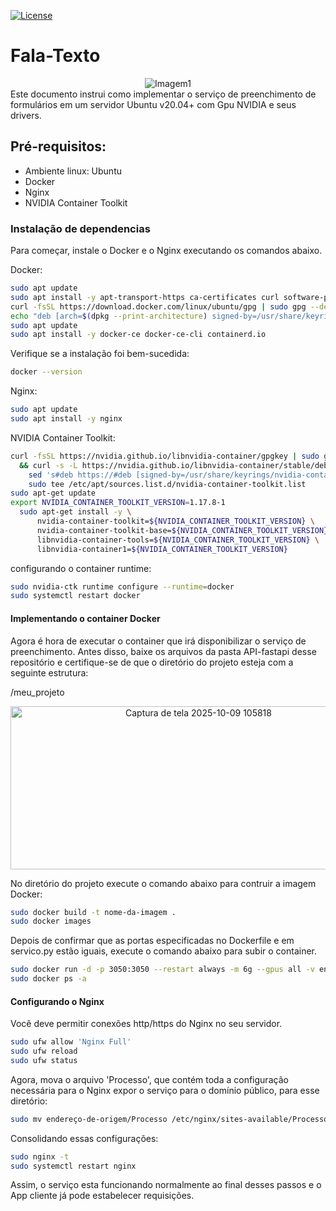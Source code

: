 [![License](https://img.shields.io/badge/License-Apache_2.0-blue.svg)](LICENSE)

# Fala-Texto

<div align="center">
  <img src="https://github.com/user-attachments/assets/af5cbef0-822c-44da-8ed0-d8f151b00301" alt="Imagem1">
</div>
Este documento instrui como implementar o serviço de preenchimento de formulários em um servidor Ubuntu v20.04+ com Gpu NVIDIA e seus drivers. 


## Pré-requisitos:
- Ambiente linux: Ubuntu
- Docker 
- Nginx
- NVIDIA Container Toolkit

### Instalação de dependencias 

Para começar, instale o Docker e o Nginx executando os comandos abaixo.

Docker:
```bash
sudo apt update
sudo apt install -y apt-transport-https ca-certificates curl software-properties-common
curl -fsSL https://download.docker.com/linux/ubuntu/gpg | sudo gpg --dearmor -o /usr/share/keyrings/docker-archive-keyring.gpg
echo "deb [arch=$(dpkg --print-architecture) signed-by=/usr/share/keyrings/docker-archive-keyring.gpg] https://download.docker.com/linux/ubuntu $(lsb_release -cs) stable" | sudo tee /etc/apt/sources.list.d/docker.list > /dev/null
sudo apt update
sudo apt install -y docker-ce docker-ce-cli containerd.io
```
Verifique se a instalação foi bem-sucedida:
```bash
docker --version
```

Nginx:
```bash
sudo apt update  
sudo apt install -y nginx  
```

NVIDIA Container Toolkit:
```bash
curl -fsSL https://nvidia.github.io/libnvidia-container/gpgkey | sudo gpg --dearmor -o /usr/share/keyrings/nvidia-container-toolkit-keyring.gpg \
  && curl -s -L https://nvidia.github.io/libnvidia-container/stable/deb/nvidia-container-toolkit.list | \
    sed 's#deb https://#deb [signed-by=/usr/share/keyrings/nvidia-container-toolkit-keyring.gpg] https://#g' | \
    sudo tee /etc/apt/sources.list.d/nvidia-container-toolkit.list
sudo apt-get update
export NVIDIA_CONTAINER_TOOLKIT_VERSION=1.17.8-1
  sudo apt-get install -y \
      nvidia-container-toolkit=${NVIDIA_CONTAINER_TOOLKIT_VERSION} \
      nvidia-container-toolkit-base=${NVIDIA_CONTAINER_TOOLKIT_VERSION} \
      libnvidia-container-tools=${NVIDIA_CONTAINER_TOOLKIT_VERSION} \
      libnvidia-container1=${NVIDIA_CONTAINER_TOOLKIT_VERSION}
```

configurando o container runtime:
```bash
sudo nvidia-ctk runtime configure --runtime=docker
sudo systemctl restart docker
```

#### Implementando o container Docker

Agora é hora de executar o container que irá disponibilizar o serviço de preenchimento. Antes disso, baixe os arquivos da pasta API-fastapi desse repositório e certifique-se de que o diretório do projeto esteja com a seguinte estrutura:

/meu_projeto

<div align="center">
  <img width="586" height="261" alt="Captura de tela 2025-10-09 105818" src="https://github.com/user-attachments/assets/d445cb10-5b8d-4184-9239-08067d91b0e3" />
</div>


No diretório do projeto execute o comando abaixo para contruir a imagem Docker:
```bash
sudo docker build -t nome-da-imagem .
sudo docker images
```

Depois de confirmar que as portas especificadas no Dockerfile e em servico.py estão iguais, execute o comando abaixo para subir o container.
```bash
sudo docker run -d -p 3050:3050 --restart always -m 6g --gpus all -v endereço-da-pasta-do-volume:/app/imagens nome-da-imagem
sudo docker ps -a
```

#### Configurando o Nginx

Você deve permitir conexões http/https do Nginx no seu servidor. 
```bash
sudo ufw allow 'Nginx Full'
sudo ufw reload
sudo ufw status 
```
Agora, mova o arquivo 'Processo', que contém toda a configuração necessária para o Nginx expor o serviço para o domínio público, para esse diretório: 
```bash
sudo mv endereço-de-origem/Processo /etc/nginx/sites-available/Processo
```

Consolidando essas configurações:
```bash
sudo nginx -t
sudo systemctl restart nginx
```

Assim, o serviço esta funcionando normalmente ao final desses passos e o App cliente já pode estabelecer requisições.
